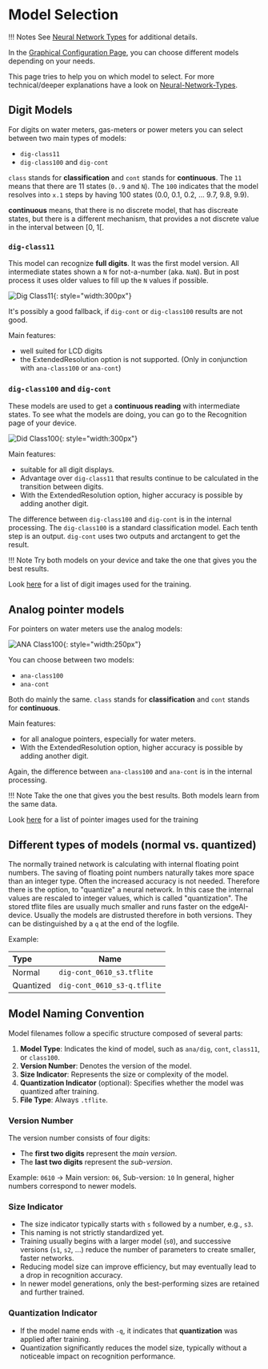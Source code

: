 # Model Selection

!!! Notes
    See [Neural Network Types](Neural-Network-Types.md) for additional details.

In the [Graphical Configuration Page](Configuration.md), you can choose different models depending on your needs.

This page tries to help you on which model to select.
For more technical/deeper explanations have a look on [Neural-Network-Types](Neural-Network-Types.md).

## Digit Models

For digits on water meters, gas-meters or power meters you can select between two main types of models:

- `dig-class11`
- `dig-class100` and `dig-cont`

`class` stands for **classification** and `cont` stands for **continuous**. The `11` means that there are 11 states (`0..9` and `N`). The `100` indicates that the model resolves into `x.1` steps by having 100 states (0.0, 0.1, 0.2, ... 9.7, 9.8, 9.9).

**continuous** means, that there is no discrete model, that has discreate states, but there is a different mechanism, that provides a not discrete value in the interval between [0, 1[.

### `dig-class11`

This model can recognize **full digits**. It was the first model version. All intermediate states shown a `N` for not-a-number (aka. `NaN`). But in post process it uses older values to fill up the `N` values if possible.

![Dig Class11](img/dig-class11.png){: style="width:300px"}

It's possibly a good fallback, if `dig-cont` or `dig-class100` results are not good.

Main features:

- well suited for LCD digits
- the ExtendedResolution option is not supported. (Only in conjunction with `ana-class100` or `ana-cont`)

### `dig-class100` and `dig-cont`

These models are used to get a **continuous reading** with intermediate states. To see what the models are doing, you can go to the Recognition page of your device.

![Did Class100](img/dig-class100.png){: style="width:300px"}

Main features:

- suitable for all digit displays.
- Advantage over `dig-class11` that results continue to be calculated in the transition between digits.
- With the ExtendedResolution option, higher accuracy is possible by adding another digit.

The difference between `dig-class100` and `dig-cont` is in the internal processing.
The `dig-class100` is a standard classification model. Each tenth step is an output.
`dig-cont` uses two outputs and arctangent to get the result.

!!! Note
    Try both models on your device and take the one that gives you the best results.

Look [here](https://jomjol.github.io/neural-network-digital-counter-readout) for a list of digit images used for the training.

## Analog pointer models

For pointers on water meters use the analog models:

![ANA Class100](img/ana-class100.png){: style="width:250px"}

 You can choose between two models:

- `ana-class100`
- `ana-cont`

Both do mainly the same.
`class` stands for **classification** and `cont` stands for **continuous**.

Main features:

- for all analogue pointers, especially for water meters.
- With the ExtendedResolution option, higher accuracy is possible by adding another digit.

Again, the difference between `ana-class100` and `ana-cont` is in the internal processing.

!!! Note
    Take the one that gives you the best results. Both models learn from the same data.

Look [here](https://jomjol.github.io/neural-network-analog-needle-readout/) for a list of pointer images used for the training

## Different types of models (normal vs. quantized)

The normally trained network is calculating with internal floating point numbers. The saving of floating point numbers naturally takes more space than an integer type. Often the increased accuracy is not needed. Therefore there is the option, to "quantize" a neural network. In this case the internal values are rescaled to integer values, which is called "quantization". The stored tflite files are usually much smaller and runs faster on the edgeAI-device.
Usually the models are distrusted therefore in both versions. They can be distinguished by a `q` at the end of the logfile.

Example:

| Type      | Name                        |
| :-------- | --------------------------- |
| Normal    | `dig-cont_0610_s3.tflite`   |
| Quantized | `dig-cont_0610_s3-q.tflite` |

## Model Naming Convention

Model filenames follow a specific structure composed of several parts:

1. **Model Type**: Indicates the kind of model, such as `ana/dig`, `cont`, `class11`, or `class100`.
2. **Version Number**: Denotes the version of the model.
3. **Size Indicator**: Represents the size or complexity of the model.
4. **Quantization Indicator** (optional): Specifies whether the model was quantized after training.
5. **File Type**: Always `.tflite`.

### Version Number

The version number consists of four digits:

- The **first two digits** represent the *main version*.
- The **last two digits** represent the *sub-version*.

Example:
 `0610` → Main version: `06`, Sub-version: `10`
 In general, higher numbers correspond to newer models.

### Size Indicator

- The size indicator typically starts with `s` followed by a number, e.g., `s3`.
- This naming is not strictly standardized yet.
- Training usually begins with a larger model (`s0`), and successive versions (`s1`, `s2`, ...) reduce the number of parameters to create smaller, faster networks.
- Reducing model size can improve efficiency, but may eventually lead to a drop in recognition accuracy.
- In newer model generations, only the best-performing sizes are retained and further trained.

### Quantization Indicator

- If the model name ends with `-q`, it indicates that **quantization** was applied after training.
- Quantization significantly reduces the model size, typically without a noticeable impact on recognition performance.
